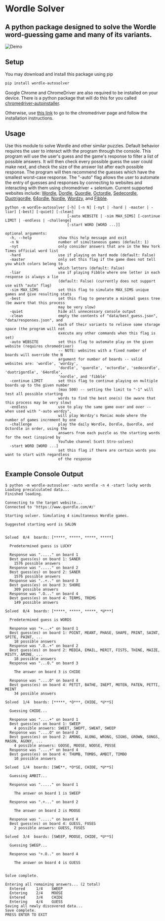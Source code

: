 # Wordle Solver
## A python package designed to solve the Wordle word-guessing game and many of its variants.

![Demo](quordle-demo.gif)

## Setup
You may download and install this package using pip
```bash
pip install wordle-autosolver
```
Google Chrome and ChromeDriver are also required to be installed on your device. There is a python package that will do this for you called [chromedriver-autoinstaller](https://pypi.org/project/chromedriver-autoinstaller/).

Otherwise, use [this link](https://chromedriver.chromium.org/getting-started) to go to the chromedriver page and follow the installation instructions.

## Usage
Use this module to solve Wordle and other similar puzzles. Default behavior requires the user to interact with the program through the console. This program will use the user's guess and the game's response to filter a list of possible answers. It will then check every possible guess the user could make next, and check the size of the answer list after each possible response. The program will then recommend the guesses which have the smallest worst-case response. The "-auto" flag allows the user to automate the entry of guesses and responses by connecting to websites and interacting with them using chromedriver + selenium. Current supported websites include: [Wordle](www.nytimes.com/games/wordle/index.html), [Dordle](zaratustra.itch.io/dordle), [Quordle](www.quordle.com), [Octordle](octordle.com), [Sedecordle](www.sedecordle.com), [Duotrigordle](duotrigordle.com), [64ordle](64ordle.au), [Nordle](www.nordle.us), [Wordzy](wordzmania.com/Wordzy), and [Fibble](fibble.xyz).
```
python -m wordle-autosolver [-h] [-n N] [-nyt | -hard | -master | -liar] [-best] [-quiet] [-clean]
                            [-auto WEBSITE | -sim MAX_SIMS] [-continue LIMIT | -endless | -challenge]
                            [-start WORD [WORD ...]]

optional arguments:
  -h, --help            show this help message and exit
  -n N                  number of simultaneous games (default: 1)
  -nyt                  only consider answers that are in the New York Times official word list
  -hard                 use if playing on hard mode (default: False)
  -master               only set this flag if the game does not tell you which colors belong to
                        which letters (default: False)
  -liar                 use if playing Fibble where one letter in each response is always a lie
                        (default: False) (currently does not support use with "auto" flag)
  -sim MAX_SIMS         set this flag to simulate MAX_SIMS unique games and give resulting stats
  -best                 set this flag to generate a minimal guess tree (be aware that this process
                        may be very slow)
  -quiet                hide all unnecessary console output
  -clean                empty the contents of "data/best_guess.json", "data/responses.json", and
                        each of their variants to relieve some storage space (the program will not
                        execute any other commands when this flag is set)
  -auto WEBSITE         set this flag to automate play on the given website (requires chromedriver)
                        -- NOTE: websites with a fixed number of boards will override the N
                        argument for number of boards -- valid websites are: 'wordle', 'wordzy',
                        'dordle', 'quordle', 'octordle', 'sedecordle', 'duotrigordle', '64ordle',
                        'nordle', and 'fibble'
  -continue LIMIT       set this flag to continue playing on multiple boards up to the given number
                        (max 500) -- setting the limit to "-1" will test all possible starting
                        words to find the best one(s) (be aware that this process may be very slow)
  -endless              use to play the same game over and over -- when used with "-auto wordzy",
                        will play Wordzy's Maniac mode where the number of games increment by one
  -challenge            play the daily Wordle, Dordle, Quordle, and Octordle in order, using the
                        answers from each puzzle as the starting words for the next (inspired by
                        YouTube channel Scott Stro-solves)
  -start WORD [WORD ...]
                        set this flag if there are certain words you want to start with regardless
                        of the response
```

## Example Console Output
```
$ python -m wordle-autosolver -auto wordle -n 4 -start lucky words
Loading precalculated data...
Finished loading.

Connecting to the target website...
Connected to 'https://www.quordle.com/#/'

Starting solver. Simulating 4 simultaneous Wordle games.

Suggested starting word is SALON


Solved  0/4  boards: [*****, *****, *****, *****]

  Predetermined guess is LUCKY

  Response was "....." on board 1
  Best guess(es) on board 1: SANER
    1576 possible answers
  Response was "....." on board 2
  Best guess(es) on board 2: SANER
    1576 possible answers
  Response was "..+.." on board 3
  Best guess(es) on board 3: SHORE
    309 possible answers
  Response was ".O..." on board 4
  Best guess(es) on board 4: TERMS, TREMS
    149 possible answers

Solved  0/4  boards: [*****, *****, *****, *U***]

  Predetermined guess is WORDS

  Response was "+...+" on board 1
  Best guess(es) on board 1: POINT, MEANT, PHASE, SHAPE, PRINT, SAINT, SPITE, PAINT, ...
    18 possible answers
  Response was ".O..+" on board 2
  Best guess(es) on board 2: MEDIA, EMAIL, MERIT, FISTS, THINE, MAIZE, MISTY, AMINE, ...
    18 possible answers
  Response was "...O." on board 3

    The answer on board 3 is CHIDE

  Response was "....O" on board 4
  Best guess(es) on board 4: PETIT, BATHE, INEPT, MOTEN, PATEN, PETTI, MEINT
    34 possible answers

Solved  1/4  boards: [*****, *O***, CHIDE, *U**S]

  Guessing CHIDE...

  Response was "....+" on board 1
  Best guess(es) on board 1: SWEEP
    4 possible answers: SWEET, SWEPT, SWEAT, SWEEP
  Response was "....O" on board 2
  Best guess(es) on board 2: AMONG, ALONG, WRONG, SIGNS, GROWN, SONGS, MASON, AGONY, ...
    4 possible answers: GOOSE, MOOSE, NOOSE, POSSE
  Response was "....+" on board 4
  Best guess(es) on board 4: THUMB, TOMBS, AMBIT, TIMBO
    10 possible answers

Solved  1/4  boards: [SWE**, *O*SE, CHIDE, *U**S]

  Guessing AMBIT...

  Response was "....." on board 1

    The answer on board 1 is SWEEP

  Response was ".+..." on board 2

    The answer on board 2 is MOOSE

  Response was "....." on board 4
  Best guess(es) on board 4: GUESS, FUSES
    2 possible answers: GUESS, FUSES

Solved  3/4  boards: [SWEEP, MOOSE, CHIDE, *U**S]

  Guessing SWEEP...

  Response was "+.O.." on board 4

    The answer on board 4 is GUESS


Solve complete.

Entering all remaining answers... (2 total)
  Entered     1/4    SWEEP
  Entering    2/4    MOOSE
  Entered     3/4    CHIDE
  Entering    4/4    GUESS
Saving all newly discovered data...
Save complete.
PRESS ENTER TO EXIT
```
